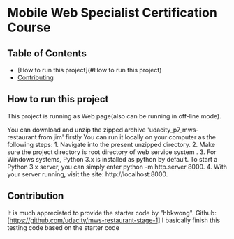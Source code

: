 # Mobile Web Specialist Certification Course

## Table of Contents

- [How to run this project](#How to run this project)
- [Contributing](#contributing)

## How to run this project

This project is running as Web page(also can be running in off-line mode).

You can download and unzip the zipped archive 'udacity_p7_mws-restaurant from jim' firstly
You can run it locally on your computer as the following steps:
    1. Navigate into the present unzipped directory.
    2. Make sure the project directory is root directory of web service system .
    3. For Windows systems, Python 3.x is installed as python by default. To start a Python 3.x server, you can simply enter python -m http.server 8000.
    4. With your server running, visit the site: http://localhost:8000.


## Contribution
It is much appreciated to provide the starter code by "hbkwong". 
Github: [https://github.com/udacity/mws-restaurant-stage-1]
I basically finish this testing code based on the starter code

